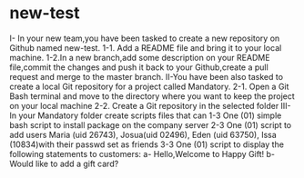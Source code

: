 # new-test
I- In your new team,you have been tasked to create a new repository on Github named new-test.  1-1. Add a README file and bring it to your local machine.  1-2.In a new branch,add some description on your README file,commit the changes and push it back to your Github,create a pull request and merge to the master branch.  II-You have been also tasked to create a local Git repository for a project called Mandatory.  2-1. Open a Git Bash terminal and move to the directory where you want to keep the project on your local machine 2-2. Create a Git repository in the selected folder   III-In your Mandatory folder create scripts files that can  1-3 One (01) simple bash script to install package on the company server 2-3 One (01) script to add users Maria (uid 26743), Josua(uid 02496), Eden (uid 63750), Issa (10834)with their passwd set as friends 3-3 One (01) script to display the following statements to customers:             a- Hello,Welcome to Happy Gift!             b- Would like to add a gift card?